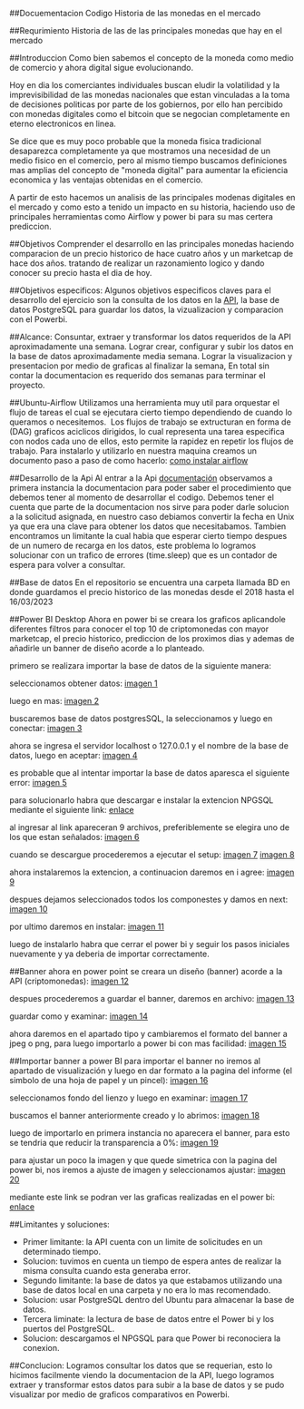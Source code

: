 ##Docuementacion Codigo Historia de las monedas en el mercado

##Requrimiento
Historia de las de las principales monedas que hay en el mercado

##Introduccion
Como bien sabemos el concepto de la moneda como medio de comercio y ahora digital sigue evolucionando.

Hoy en dia los comerciantes individuales buscan eludir la volatilidad y la imprevisibilidad de las monedas nacionales que estan vinculadas
a la toma de decisiones politicas por parte de los gobiernos, por ello han percibido con monedas digitales como el bitcoin que se negocian
completamente en eterno electronicos en linea.

Se dice que es muy poco probable que la moneda fisica tradicional desaparezca completamente ya que mostramos una necesidad de un medio fisico
en el comercio, pero al mismo tiempo buscamos definiciones mas amplias del concepto de "moneda digital" para aumentar la eficiencia economica
y las ventajas obtenidas en el comercio.

A partir de esto hacemos un analisis de las principales modenas digitales en el mercado y como esto a tenido un impacto en su historia, haciendo
uso de principales herramientas como Airflow y power bi para su mas certera prediccion. 

##Objetivos
Comprender el desarrollo en las principales monedas haciendo comparacion de un precio historico de hace cuatro años y un marketcap de hace dos años.
tratando de realizar un razonamiento logico y dando conocer su precio hasta el dia de hoy. 

##Objetivos especificos:
Algunos objetivos especificos claves para el desarrollo del ejercicio son la consulta de los datos en la [API](www.coingecko.com "API"),
la base de datos PostgreSQL para guardar los datos, la vizualizacion y comparacion con el Powerbi.

##Alcance:
Consuntar, extraer y transformar los datos requeridos de la API aproximadamente una semana. Lograr crear, configurar y subir los datos en la base de datos aproximadamente media semana.
Lograr la visualizacion y presentacion por medio de graficas al finalizar la semana, En total sin contar la documentacion es requerido dos semanas para terminar el proyecto.

##Ubuntu-Airflow
Utilizamos una herramienta muy util para orquestar el flujo de tareas el cual se ejecutara cierto tiempo dependiendo de cuando lo queramos o necesitemos. 
Los flujos de trabajo se extructuran en forma de (DAG) graficos aciclicos dirigidos, lo cual representa una tarea especifica con nodos cada uno de ellos,
esto permite la rapidez en repetir los flujos de trabajo.
Para instalarlo y utilizarlo en nuestra maquina creamos un documento paso a paso de como hacerlo: [como instalar airflow](https://drive.google.com/file/d/1jL2FLIpyFKjVV5ueRrgey7YMYJmheZIK/view "como instalar airflow")

##Desarrollo de la Api
Al entrar a la Api [documentación](www.coingecko.com/en/api/documentation "documentación") observamos a primera instancia la documentacion para poder saber el procedimiento que debemos
tener al momento de desarrollar el codigo.
Debemos tener el cuenta que parte de la documentacion nos sirve para poder darle solucion a la solicitud asignada, en nuestro caso debiamos convertir la
fecha en Unix ya que era una clave para obtener los datos que necesitabamos.
Tambien encontramos un limitante la cual habia que esperar cierto tiempo despues de un numero de recarga en los datos, este problema lo logramos solucionar
con un trafico de errores (time.sleep) que es un contador de espera para volver a consultar.

##Base de datos
En el repositorio se encuentra una carpeta llamada BD en donde guardamos el precio historico de las monedas desde el 2018 hasta el 16/03/2023

##Power BI Desktop
Ahora en power bi se creara los graficos aplicandole diferentes filtros para conocer el top 10 de criptomonedas con mayor marketcap, el precio historico, prediccion de los proximos dias y ademas de añadirle un banner de diseño acorde a lo planteado.

primero se realizara importar la base de datos de la siguiente manera:

seleccionamos obtener datos:
[imagen 1](https://drive.google.com/file/d/1FvW_rIhKLq1MYvuBUc66TRZ1YvWs7BuJ/view "imagen 1")

luego en mas:
[imagen 2](https://drive.google.com/file/d/10NJIkG1s1hp1o9wkdq2wwwBdXxWdCcXP/view "imagen 2")

buscaremos base de datos postgresSQL, la seleccionamos y luego en conectar:
[imagen 3](https://drive.google.com/file/d/1aNGTh2v2pLcXZK-Ddis1VVwoLpODgsGM/view "imagen 3")

ahora se ingresa el servidor localhost o 127.0.0.1 y el nombre de la base de datos, luego en aceptar:
[imagen 4](https://drive.google.com/file/d/13JTgmHlhCD239SVGVNx-R0mseNr9igwS/view "imagen 4")

es probable que al intentar importar la base de datos aparesca el siguiente error:
[imagen 5](https://drive.google.com/file/d/1swVO-icgNXkYjzIbfM6oMuFJ4Y21pk89/view "imagen 5")

para solucionarlo habra que descargar e instalar la extencion NPGSQL mediante el siguiente link: [enlace](https://github.com/npgsql/Npgsql/releases/tag/v2.2.4.3 "enlace")

al ingresar al link apareceran 9 archivos, preferiblemente se elegira uno de los que estan señalados:
[imagen 6](https://drive.google.com/file/d/1F76URzPXwFAM17r24HGZWORUKPiRLUTf/view "imagen 6")

cuando se descargue procederemos a ejecutar el setup:
[imagen 7](https://drive.google.com/file/d/1PXUt2Ew9XL4UVm3L0bANFKHvbnjY3fRh/view "imagen 7")
[imagen 8](https://drive.google.com/file/d/1bFrNHAYrLoDYlzS9qSJnsNEU2jNSsyvZ/view "imagen 8")

ahora instalaremos la extencion, a continuacion daremos en i agree:
[imagen 9](https://drive.google.com/file/d/1_9NPAKdkcYIDPrBYpTn6x-8i_JOFsB3p/view "imagen 9")

despues dejamos seleccionados todos los componestes y damos en next:
[imagen 10](https://drive.google.com/file/d/1nREjisBnVyX1miUmndvgOZIsTO_d2dCZ/view "imagen 10")

por ultimo daremos en instalar:
[imagen 11](https://drive.google.com/file/d/12hXii1zYB4_6DuCxGePprwAyH1DRy36L/view "imagen 11")

luego de instalarlo habra que cerrar el power bi y seguir los pasos iniciales nuevamente y ya deberia de importar correctamente.

##Banner
ahora en power point se creara un diseño (banner) acorde a la API (criptomonedas):
[imagen 12](https://drive.google.com/file/d/1piEQOupFD6aY18y0s8tijAe1ZRxIoKX1/view "imagen 12")

despues procederemos a guardar el banner, daremos en archivo:
[imagen 13](https://drive.google.com/file/d/1NA6aaYy1aYbbpcxNU8jMeKcAsJ16_aEQ/view "imagen 13")

guardar como y examinar:
[imagen 14](https://drive.google.com/file/d/1ZJg5FrkCxEH4JmFZuGtk5qa0n5rYdGiR/view "imagen 14")

ahora daremos en el apartado tipo y cambiaremos el formato del banner a jpeg o png, para luego importarlo a power bi con mas facilidad:
[imagen 15](https://drive.google.com/file/d/1OMKqH6PwITwL3lrRiGodkBs571BM83FK/view "imagen 15")

##Importar banner a power BI
para importar el banner no iremos al apartado de visualización y luego en dar formato a la pagina del informe (el simbolo de una hoja de papel y un pincel):
[imagen 16](https://drive.google.com/file/d/1btnHZrO9hwmozGGArhTtrYCYds2IY191/view "imagen 16")

seleccionamos fondo del lienzo y luego en examinar:
[imagen 17](https://drive.google.com/file/d/1bL83xUYBJVmWialktegoG0_FxHTQR1W8/view "imagen 17")

buscamos el banner anteriormente creado y lo abrimos:
[imagen 18](https://drive.google.com/file/d/1maCmItsGSoy0I0UIr8Z33bOeAex6TlUj/view "imagen 18")

luego de importarlo en primera instancia no aparecera el banner, para esto se tendria que reducir la transparencia a 0%:
[imagen 19](https://drive.google.com/file/d/1s1LP78-B_Uz4Lk8mSmnVJxVfsmHIAev5/view "imagen 19")

para ajustar un poco la imagen y que quede simetrica con la pagina del power bi, nos iremos a ajuste de imagen y seleccionamos ajustar:
[imagen 20](https://drive.google.com/file/d/1tTFcnut7oMQxgX6czsj26xqCHZcV4nHl/view "imagen 20")

mediante este link se podran ver las graficas realizadas en el power bi:
[enlace](https://app.powerbi.com/links/r24R0VlwJ-?ctid=650039fd-712a-4fe1-b863-86103c425c17&pbi_source=linkShare "enlace")

##Limitantes y soluciones:
- Primer limitante: la API cuenta con un limite de solicitudes en un determinado tiempo.
- Solucion: tuvimos en cuenta un tiempo de espera antes de realizar la misma consulta cuando esta generaba error.
- Segundo limitante: la base de datos ya que estabamos utilizando una base de datos local en una carpeta y no era lo mas recomendado.
- Solucion: usar PostgreSQL dentro del Ubuntu para almacenar la base de datos.
- Tercera liminate: la lectura de base de datos entre el Power bi y los puertos del PostgreSQL.
- Solucion: descargamos el NPGSQL para que Power bi reconociera la conexion.

##Conclucion:
Logramos consultar los datos que se requerian, esto lo hicimos facilmente viendo la documentacion de la API, luego logramos extraer y transformar estos datos
para subir a la base de datos y se pudo visualizar por medio de graficos comparativos en Powerbi.
